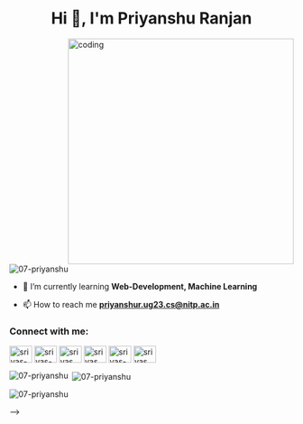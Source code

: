 <h1 align="center">Hi 👋, I'm Priyanshu Ranjan</h1>
<!-- <h3 align="center">A passionate machine learning developer from India.</h3> -->

<img align="right" alt="coding" width="400" src="https://images.squarespace-cdn.com/content/v1/5769fc401b631bab1addb2ab/1541580611624-TE64QGKRJG8SWAIUS7NS/ke17ZwdGBToddI8pDm48kPoswlzjSVMM-SxOp7CV59BZw-zPPgdn4jUwVcJE1ZvWQUxwkmyExglNqGp0IvTJZamWLI2zvYWH8K3-s_4yszcp2ryTI0HqTOaaUohrI8PI6FXy8c9PWtBlqAVlUS5izpdcIXDZqDYvprRqZ29Pw0o/coding-freak.gif"/>

<p align="left"> <img src="https://komarev.com/ghpvc/?username=07-priyanshu&label=Profile%20views&color=0e75b6&style=flat" alt="07-priyanshu" /> </p>

<!--  -🔭 I’m currently working on [BlockDoc](https://github.com/srivas-divyansh/BlockDoc)-->

- 🌱 I’m currently learning **Web-Development, Machine Learning**

<!-- - 👨‍💻 All of my projects are available at [https://github.com/srivas-divyansh](https://github.com/srivas-divyansh) -->

- 📫 How to reach me **priyanshur.ug23.cs@nitp.ac.in**



<h3 align="left">Connect with me:</h3>
<p align="left">
<a href="https://linkedin.com/in/07-priyanshu" target="blank"><img align="center" src="https://raw.githubusercontent.com/rahuldkjain/github-profile-readme-generator/master/src/images/icons/Social/linked-in-alt.svg" alt="srivas-divyansh" height="30" width="40" /></a>
<a href="https://kaggle.com/07-priyanshu" target="blank"><img align="center" src="https://raw.githubusercontent.com/rahuldkjain/github-profile-readme-generator/master/src/images/icons/Social/kaggle.svg" alt="srivas-divyansh" height="30" width="40" /></a>
<a href="https://www.codechef.com/users/priyanshur07" target="blank"><img align="center" src="https://cdn.jsdelivr.net/npm/simple-icons@3.1.0/icons/codechef.svg" alt="srivas_divyans" height="30" width="40" /></a>
<a href="https://codeforces.com/profile/07-priyanshu" target="blank"><img align="center" src="https://raw.githubusercontent.com/rahuldkjain/github-profile-readme-generator/master/src/images/icons/Social/codeforces.svg" alt="srivas_divyansh" height="30" width="40" /></a>
<a href="https://www.leetcode.com/07-priyanshu" target="blank"><img align="center" src="https://raw.githubusercontent.com/rahuldkjain/github-profile-readme-generator/master/src/images/icons/Social/leet-code.svg" alt="srivas-divyansh" height="30" width="40" /></a>
<a href="https://discord.gg/07priyanshu" target="blank"><img align="center" src="https://raw.githubusercontent.com/rahuldkjain/github-profile-readme-generator/master/src/images/icons/Social/discord.svg" alt="srivas_divyansh" height="30" width="40" /></a>
</p>


<p><img align="left" src="https://github-readme-stats.vercel.app/api/top-langs?username=07-priyanshu&show_icons=true&locale=en&layout=compact" alt="07-priyanshu" /></p>

<p>&nbsp;<img align="center" src="https://github-readme-stats.vercel.app/api?username=07-priyanshu&show_icons=true&locale=en" alt="07-priyanshu" /></p>

<p><img align="center" src="https://github-readme-streak-stats.herokuapp.com/?user=07-priyanshu&" alt="07-priyanshu" /></p> -->
